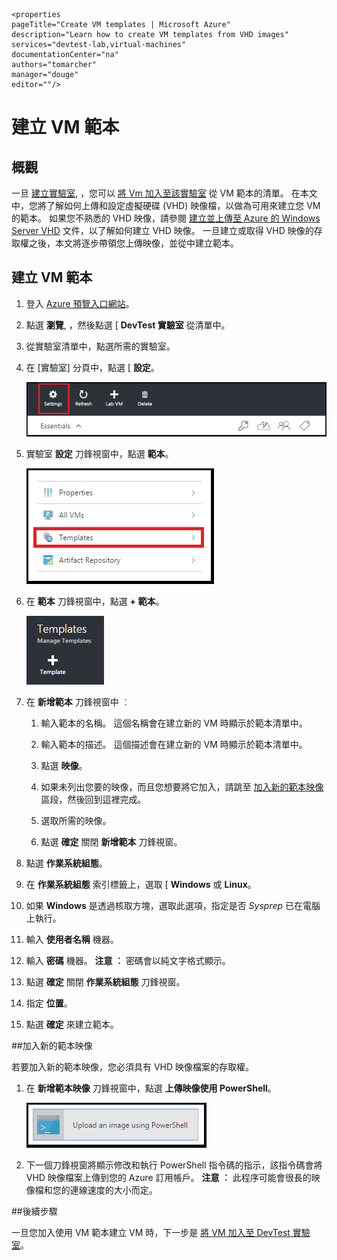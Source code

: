     <properties
    pageTitle="Create VM templates | Microsoft Azure"
    description="Learn how to create VM templates from VHD images"
    services="devtest-lab,virtual-machines"
    documentationCenter="na"
    authors="tomarcher"
    manager="douge"
    editor=""/>

<tags
    ms.service="devtest-lab"
    ms.workload="na"
    ms.tgt_pltfrm="na"
    ms.devlang="na"
    ms.topic="article"
    ms.date="11/01/2015"
    ms.author="tarcher"/>

# 建立 VM 範本

## 概觀

一旦 [建立實驗室](devtest-lab-create-lab.md), ，您可以 [將 Vm 加入至該實驗室](devtest-lab-add-vm-with-artifacts.md) 從 VM 範本的清單。 在本文中，您將了解如何上傳和設定虛擬硬碟 (VHD) 映像檔，以做為可用來建立您 VM 的範本。 如果您不熟悉的 VHD 映像，請參閱 [建立並上傳至 Azure 的 Windows Server VHD](../virtual-machines-create-upload-vhd-windows-server.md) 文件，以了解如何建立 VHD 映像。 一旦建立或取得 VHD 映像的存取權之後，本文將逐步帶領您上傳映像，並從中建立範本。

## 建立 VM 範本

1. 登入 [Azure 預覽入口網站](http://portal.azure.com)。

1. 點選 **瀏覽**, ，然後點選 [ **DevTest 實驗室** 從清單中。

1. 從實驗室清單中，點選所需的實驗室。  

1. 在 [實驗室] 分頁中，點選 [ **設定**。

    ![實驗室設定](./media/devtest-lab-create-template/lab-blade-settings.png)

1. 實驗室 **設定** 刀鋒視窗中，點選 **範本**。

    ![範本選項](./media/devtest-lab-create-template/lab-blade-settings-templates.png)

1. 在 **範本** 刀鋒視窗中，點選 **+ 範本**。

    ![加入範本](./media/devtest-lab-create-template/add-template.png)

1. 在 **新增範本** 刀鋒視窗中 ︰

    1. 輸入範本的名稱。 這個名稱會在建立新的 VM 時顯示於範本清單中。

    1. 輸入範本的描述。 這個描述會在建立新的 VM 時顯示於範本清單中。

    1. 點選 **映像**。

    1. 如果未列出您要的映像，而且您想要將它加入，請跳至 [加入新的範本映像](#add-a-new-template-image) 區段，然後回到這裡完成。

    1. 選取所需的映像。

    1. 點選 **確定** 關閉 **新增範本** 刀鋒視窗。

1. 點選 **作業系統組態**。

1. 在 **作業系統組態** 索引標籤上，選取 [ **Windows** 或 **Linux**。

1. 如果 **Windows** 是透過核取方塊，選取此選項，指定是否 *Sysprep* 已在電腦上執行。

1. 輸入 **使用者名稱** 機器。

1. 輸入 **密碼** 機器。 **注意 ︰** 密碼會以純文字格式顯示。

1. 點選 **確定** 關閉 **作業系統組態** 刀鋒視窗。

1. 指定 **位置**。

1. 點選 **確定** 來建立範本。

##加入新的範本映像

若要加入新的範本映像，您必須具有 VHD 映像檔案的存取權。

1. 在 **新增範本映像** 刀鋒視窗中，點選 **上傳映像使用 PowerShell**。

    ![上傳映像](./media/devtest-lab-create-template/upload-image-using-psh.png)

1. 下一個刀鋒視窗將顯示修改和執行 PowerShell 指令碼的指示，該指令碼會將 VHD 映像檔案上傳到您的 Azure 訂用帳戶。 **注意 ︰** 此程序可能會很長的映像檔和您的連線速度的大小而定。

##後續步驟

一旦您加入使用 VM 範本建立 VM 時，下一步是 [將 VM 加入至 DevTest 實驗室](devtest-lab-add-vm-with-artifacts)。


